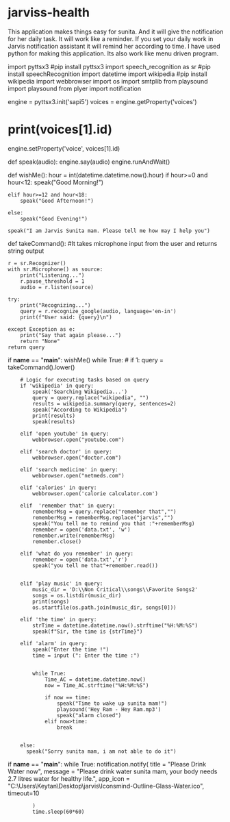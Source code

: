 # jarviss-health
  This application makes things easy for sunita. And it will give the notification for her daily task. It will work like a reminder. If you set your daily work in Jarvis notification assistant it will remind her according to time. I have used python for making this application. Its also work like menu driven program.

import pyttsx3 #pip install pyttsx3
import speech_recognition as sr #pip install speechRecognition
import datetime
import wikipedia #pip install wikipedia
import webbrowser
import os
import smtplib
from playsound import playsound
from plyer import notification




engine = pyttsx3.init('sapi5')
voices = engine.getProperty('voices')
# print(voices[1].id)
engine.setProperty('voice', voices[1].id)


def speak(audio):
    engine.say(audio)
    engine.runAndWait()


def wishMe():
    hour = int(datetime.datetime.now().hour)
    if hour>=0 and hour<12:
        speak("Good Morning!")

    elif hour>=12 and hour<18:
        speak("Good Afternoon!")   

    else:
        speak("Good Evening!")  

    speak("I am Jarvis Sunita mam. Please tell me how may I help you")       

def takeCommand():
    #It takes microphone input from the user and returns string output

    r = sr.Recognizer()
    with sr.Microphone() as source:
        print("Listening...")
        r.pause_threshold = 1
        audio = r.listen(source)

    try:
        print("Recognizing...")    
        query = r.recognize_google(audio, language='en-in')
        print(f"User said: {query}\n")

    except Exception as e:
        print("Say that again please...")  
        return "None"
    return query

       
        
if __name__ == "__main__":
    wishMe()
    while True:
    # if 1:
        query = takeCommand().lower()

        # Logic for executing tasks based on query
        if 'wikipedia' in query:
            speak('Searching Wikipedia...')
            query = query.replace("wikipedia", "")
            results = wikipedia.summary(query, sentences=2)
            speak("According to Wikipedia")
            print(results)
            speak(results)

        elif 'open youtube' in query:
            webbrowser.open("youtube.com")
            
        elif 'search doctor' in query:
            webbrowser.open("doctor.com")
            
        elif 'search medicine' in query:
            webbrowser.open("netmeds.com")

        elif 'calories' in query:
            webbrowser.open('calorie calculator.com')
        
        elif  'remember that' in query:
            rememberMsg = query.replace("remember that","")
            rememberMsg = rememberMsg.replace("jarvis","")
            speak("You tell me to remind you that :"+rememberMsg)
            remember = open('data.txt', 'w')
            remember.write(rememberMsg)
            remember.close()
            
        elif 'what do you remember' in query:
            remember = open('data.txt','r')
            speak("you tell me that"+remember.read())


        elif 'play music' in query:
            music_dir = 'D:\\Non Critical\\songs\\Favorite Songs2'
            songs = os.listdir(music_dir)
            print(songs)    
            os.startfile(os.path.join(music_dir, songs[0]))

        elif 'the time' in query:
            strTime = datetime.datetime.now().strftime("%H:%M:%S")    
            speak(f"Sir, the time is {strTime}")

        elif 'alarm' in query:
            speak("Enter the time !")
            time = input (": Enter the time :")
            
            
            while True:
                Time_AC = datetime.datetime.now()
                now = Time_AC.strftime("%H:%M:%S")
                
                if now == time:
                    speak("Time to wake up sunita mam!")
                    playsound('Hey Ram - Hey Ram.mp3')
                    speak("alarm closed")
                elif now>time:
                    break

            
        else:
          speak("Sorry sunita mam, i am not able to do it")
      
if __name__ == "__main__":
    while True:
        notification.notify(
            title = "Please Drink Water now",
            message = "Please drink water sunita mam, your body needs 2.7 litres water for healthy life.",
            app_icon = "C:\\Users\\Keytan\\Desktop\\jarvis\\Iconsmind-Outline-Glass-Water.ico",
            timeout=10
          
            )
            time.sleep(60*60)
    
